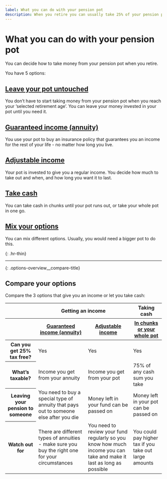 ```yaml
---
label: What you can do with your pension pot
description: When you retire you can usually take 25% of your pension pot tax free and then choose from a range of options.
---
```

# What you can do with your pension pot

You can decide how to take money from your pension pot when you retire.

You have 5 options:

<div class="options-overview">
  <div class="options-overview__item">
    <div class="circle circle--s circle--leave-pot-untouched"></div>
    <h2><a href="/leave-pot-untouched">Leave your pot untouched</a></h2>
    <p>You don’t have to start taking money from your pension pot when you reach your ‘selected retirement age’. You can leave your money invested in your pot until you need it.</p>
  </div>
  <div class="options-overview__item">
    <div class="circle circle--s circle--guaranteed-income"></div>
    <h2><a href="/guaranteed-income">Guaranteed income (annuity)</a></h2>
    <p>You use your pot to buy an insurance policy that guarantees you an income for the rest of your life - no matter how long you live.</p>
  </div>
  <div class="options-overview__item">
    <div class="circle circle--s circle--adjustable-income"></div>
    <h2><a href="/adjustable-income">Adjustable income</a></h2>
    <p>Your pot is invested to give you a regular income. You decide how much to take out and when, and how long you want it to last.</p>
  </div>
  <div class="options-overview__item">
    <div class="circle circle--s circle--take-cash"></div>
    <h2><a href="/take-cash">Take cash</a></h2>
    <p>You can take cash in chunks until your pot runs out, or take your whole pot in one go.</p>
  </div>
  <div class="options-overview__item">
    <div class="circle circle--s circle--mix-options"></div>
    <h2><a href="/mix-options">Mix your options</a></h2>
    <p>You can mix different options. Usually, you would need a bigger pot to do this.</p>
  </div>
</div>

{: .hr-thin}
* * *

{: .options-overview__compare-title}
## Compare your options

Compare the 3 options that give you an income or let you take cash:

<div class="ga-options-table">
  <table class="options-table">
    <thead>
    <tr class="options-table__tr-first">
      <th class="col-1"></th>
      <th colspan="2" class="col-2-3">Getting an income</th>
      <th class="col-4">Taking cash</th>
    </tr>
    <tr>
      <th class="col-1"></th>
      <th class="col-2 options-table__guaranteed-income">
        <div class="options-table__hr"></div>
        <a href="/guaranteed-income">Guaranteed income (annuity)</a>
      </th>
      <th class="col-3 options-table__adjustable-income">
        <div class="options-table__hr"></div>
        <a href="/adjustable-income">Adjustable income</a>
      </th>
      <th class="col-4 options-table__take-cash">
        <div class="options-table__hr"></div>
        <a href="/take-cash">In chunks or your whole pot</a>
      </th>
    </tr>
    </thead>
    <tbody>
    <tr>
      <th class="col-1">
        <div class="th-inner">
          <span class="th-text">Can you get 25% tax free?</span>
        </div>
      </th>
      <td class="col-2">Yes</td>
      <td class="col-3">Yes</td>
      <td class="col-4">Yes</td>
    </tr>
    <tr>
      <th class="col-1">
        <div class="th-inner">
          <span class="th-text">What’s taxable?</span>
        </div>
      </th>
      <td class="col-2">Income you get from your annuity</td>
      <td class="col-3">Income you get from your pot</td>
      <td>75% of any cash sum you take </td>
    </tr>
    <tr>
      <th class="col-1">
        <div class="th-inner">
          <span class="th-text">Leaving your pension to someone</span>
        </div>
      </th>
      <td class="col-2">You need to buy a special type of annuity that pays out to someone else after you die</td>
      <td class="col-3">Money left in your fund can be passed on</td>
      <td>Money left in your pot can be passed on</td>
    </tr>
    <tr class="options-table__tr-last">
      <th class="col-1">
        <div class="th-inner">
          <span class="th-text">Watch out for</span>
        </div>
      </th>
      <td class="col-2">There are different types of annuities - make sure you buy the right one for your circumstances</td>
      <td class="col-3">You need to review your fund regularly so you know how much income you can take and make it last as long as possible</td>
      <td>You could pay higher tax if you take out large amounts</td>
    </tr>
    </tbody>
  </table>
</div>
